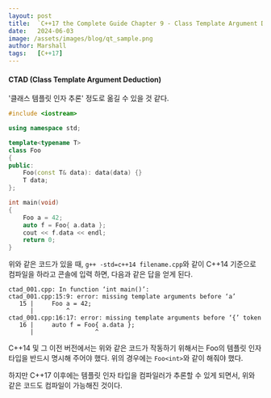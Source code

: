 ```yaml
---
layout: post
title:  `C++17 the Complete Guide Chapter 9 - Class Template Argument Deduction`
date:   2024-06-03
image: /assets/images/blog/qt_sample.png
author: Marshall
tags:   [C++17]
---
```


#### CTAD (Class Template Argument Deduction)

'클래스 템플릿 인자 추론' 정도로 옮길 수 있을 것 같다.

```c++
#include <iostream>

using namespace std;

template<typename T>
class Foo
{
public:
    Foo(const T& data): data(data) {}
    T data;
};

int main(void)
{
    Foo a = 42;
    auto f = Foo{ a.data };
    cout << f.data << endl;
    return 0;
}
```

위와 같은 코드가 있을 때, `g++ -std=c++14 filename.cpp`와 같이 C++14 기준으로 컴파일을 하라고 콘솔에 입력 하면, 다음과 같은 답을 얻게 된다.

```
ctad_001.cpp: In function ‘int main()’:
ctad_001.cpp:15:9: error: missing template arguments before ‘a’
   15 |     Foo a = 42;
      |         ^
ctad_001.cpp:16:17: error: missing template arguments before ‘{’ token
   16 |     auto f = Foo{ a.data };
      |                 ^
```

C++14 및 그 이전 버전에서는 위와 같은 코드가 작동하기 위해서는 Foo의 템플릿 인자 타입을 반드시 명시해 주어야 했다. 위의 경우에는 `Foo<int>`와 같이 해줘야 했다.

하지만 C++17 이후에는 템플릿 인자 타입을 컴파일러가 추론할 수 있게 되면서, 위와 같은 코드도 컴파일이 가능해진 것이다.

